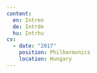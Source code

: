 ```yaml
---
content:
  en: Intren
  de: Intrde
  hu: Intrhu
cv:
  - date: "2017"
    position: Philharmonics
    location: Hungary
---
```

